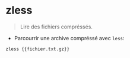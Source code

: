 # zless

> Lire des fichiers compréssés.

- Parcourrir une archive compréssé avec `less`:

`zless {{fichier.txt.gz}}`
